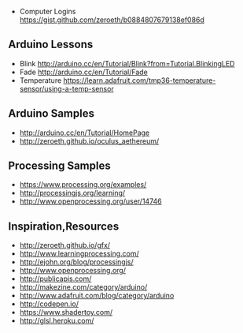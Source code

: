 * Computer Logins https://gist.github.com/zeroeth/b0884807679138ef086d

Arduino Lessons
---------------
* Blink http://arduino.cc/en/Tutorial/Blink?from=Tutorial.BlinkingLED
* Fade http://arduino.cc/en/Tutorial/Fade
* Temperature https://learn.adafruit.com/tmp36-temperature-sensor/using-a-temp-sensor

Arduino Samples
---------------
* http://arduino.cc/en/Tutorial/HomePage
* http://zeroeth.github.io/oculus_aethereum/

Processing Samples
------------------
* https://www.processing.org/examples/
* http://processingjs.org/learning/
* http://www.openprocessing.org/user/14746


Inspiration,Resources
---------------------
* http://zeroeth.github.io/gfx/
* http://www.learningprocessing.com/
* http://ejohn.org/blog/processingjs/
* http://www.openprocessing.org/
* http://publicapis.com/
* http://makezine.com/category/arduino/
* http://www.adafruit.com/blog/category/arduino
* http://codepen.io/
* https://www.shadertoy.com/
* http://glsl.heroku.com/
